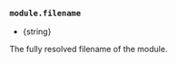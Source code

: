 ### `module.filename`

<!-- YAML
added: v0.1.16
-->

* {string}

The fully resolved filename of the module.
